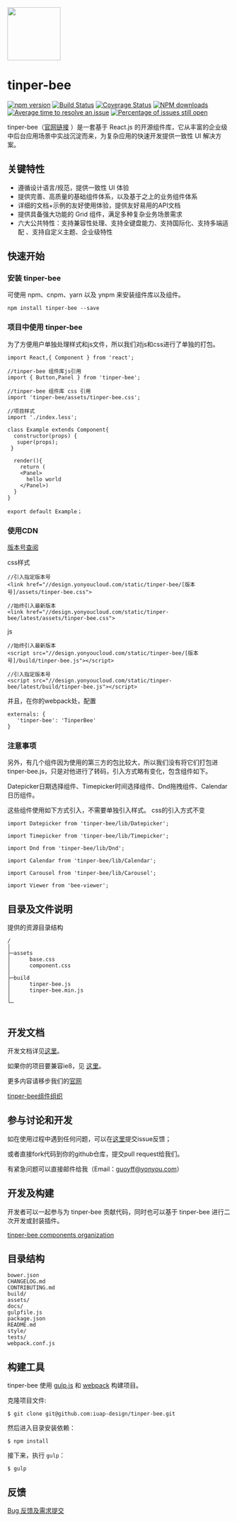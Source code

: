 <img src="http://tinper.org/assets/images/bee.png" width="120" />

# tinper-bee

[![npm version](https://img.shields.io/npm/v/tinper-bee.svg)](https://www.npmjs.com/package/tinper-bee)
[![Build Status](https://img.shields.io/travis/iuap-design/tinper-bee/master.svg)](https://travis-ci.org/iuap-design/tinper-bee)
[![Coverage Status](https://coveralls.io/repos/github/iuap-design/tinper-bee/badge.svg?branch=master)](https://coveralls.io/github/iuap-design/tinper-bee?branch=master)
[![NPM downloads](http://img.shields.io/npm/dm/tinper-bee.svg?style=flat)](https://npmjs.org/package/tinper-bee)
[![Average time to resolve an issue](http://isitmaintained.com/badge/resolution/iuap-design/tinper-bee.svg)](http://isitmaintained.com/project/iuap-design/tinper-bee "Average time to resolve an issue")
[![Percentage of issues still open](http://isitmaintained.com/badge/open/iuap-design/tinper-bee.svg)](http://isitmaintained.com/project/iuap-design/tinper-bee "Percentage of issues still open")


tinper-bee（[官网链接](http://bee.tinper.org/) ）是一套基于 React.js 的开源组件库，它从丰富的企业级中后台应用场景中实战沉淀而来，为复杂应用的快速开发提供一致性 UI 解决方案。

## 关键特性

- 遵循设计语言/规范，提供一致性 UI 体验
- 提供完善、高质量的基础组件体系，以及基于之上的业务组件体系
- 详细的文档+示例的友好使用体验，提供友好易用的API文档
- 提供具备强大功能的 Grid 组件，满足多种复杂业务场景需求
- 六大公共特性：支持兼容性处理、支持全键盘能力、支持国际化、支持多端适配 、支持自定义主题、企业级特性

## 快速开始
### 安装 tinper-bee

可使用 npm、cnpm、yarn 以及 ynpm 来安装组件库以及组件。

```
npm install tinper-bee --save
```

### 项目中使用 tinper-bee

为了方便用户单独处理样式和js文件，所以我们对js和css进行了单独的打包。

```
import React,{ Component } from 'react';

//tinper-bee 组件库js引用
import { Button,Panel } from 'tinper-bee';

//tinper-bee 组件库 css 引用
import 'tinper-bee/assets/tinper-bee.css';

//项目样式
import './index.less';

class Example extends Component{
  constructor(props) {
   super(props);
 }

  render(){
    return (
    <Panel>
      hello world
    </Panel>)
  }
}

export default Example；

```

### 使用CDN

[版本号查阅](http://bee.tinper.org/tinper-bee/changelog)

css样式

```
//引入指定版本号
<link href="//design.yonyoucloud.com/static/tinper-bee/[版本号]/assets/tinper-bee.css">

//始终引入最新版本
<link href="//design.yonyoucloud.com/static/tinper-bee/latest/assets/tinper-bee.css">
```

js

```
//始终引入最新版本
<script src="//design.yonyoucloud.com/static/tinper-bee/[版本号]/build/tinper-bee.js"></script>

//引入指定版本号
<script src="//design.yonyoucloud.com/static/tinper-bee/latest/build/tinper-bee.js"></script>
```

并且，在你的webpack处，配置

```
externals: {
   'tinper-bee': 'TinperBee'
}
```

### 注意事项

另外，有几个组件因为使用的第三方的包比较大，所以我们没有将它们打包进tinper-bee.js，只是对他进行了转码，引入方式略有变化，包含组件如下。

Datepicker日期选择组件、Timepicker时间选择组件、Dnd拖拽组件、Calendar日历组件。

这些组件使用如下方式引入，不需要单独引入样式。 css的引入方式不变

```
import Datepicker from 'tinper-bee/lib/Datepicker';

import Timepicker from 'tinper-bee/lib/Timepicker';

import Dnd from 'tinper-bee/lib/Dnd';

import Calendar from 'tinper-bee/lib/Calendar';

import Carousel from 'tinper-bee/lib/Carousel';

import Viewer from 'bee-viewer';
```

## 目录及文件说明

提供的资源目录结构
```
/
│
├─assets
│      base.css
│      component.css
│
├─build
│      tinper-bee.js
│      tinper-bee.min.js
│
└─


```

## 开发文档

开发文档详见[这里](https://github.com/iuap-design/tinper-bee/docs)。

如果你的项目要兼容ie8，见 [这里](https://github.com/iuap-design/neoui-react/blob/master/docs/react-ie8.md)。

更多内容请移步我们的[官网](http://bee.tinper.org/)

[tinper-bee组件组织](https://github.com/tinper-bee)

## 参与讨论和开发

如在使用过程中遇到任何问题，可以在[这里](https://github.com/iuap-design/tinper-bee/issues)提交issue反馈；

或者直接fork代码到你的github仓库，提交pull request给我们。

有紧急问题可以直接邮件给我（Email：guoyff@yonyou.com）


## 开发及构建

开发者可以一起参与为 tinper-bee 贡献代码，同时也可以基于 tinper-bee 进行二次开发或封装插件。

[tinper-bee components organization](https://github.com/tinper-bee)

## 目录结构

```
bower.json
CHANGELOG.md
CONTRIBUTING.md
build/
assets/
docs/
gulpfile.js
package.json
README.md
style/
tests/
webpack.conf.js
```

## 构建工具

tinper-bee 使用 [gulp.js](http://gulpjs.com/) 和 [webpack](https://webpack.github.io/)  构建项目。

克隆项目文件:

```
$ git clone git@github.com:iuap-design/tinper-bee.git
```

然后进入目录安装依赖：

```
$ npm install
```

接下来，执行 `gulp`：

```
$ gulp
```


## 反馈

[Bug 反馈及需求提交](CONTRIBUTING.md)
